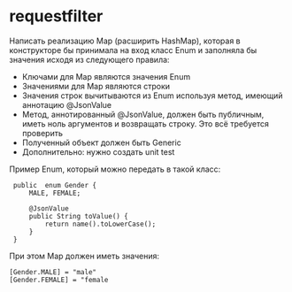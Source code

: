 # requestfilter


Написать реализацию Map (расширить HashMap), которая в конструкторе бы
принимала на вход класс Enum и заполняла бы значения исходя из следующего
правила:
- Ключами для Map являются значения Enum
- Значениями для Map являются строки
- Значения строк вычитываются из Enum используя метод, имеющий аннотацию @JsonValue
- Метод, аннотированный @JsonValue, должен быть публичным, иметь ноль аргументов
  и возвращать строку. Это всё требуется проверить
- Полученный объект должен быть Generic
- Дополнительно: нужно создать unit test

Пример Enum, который можно передать в такой класс:
```
 public  enum Gender {
     MALE, FEMALE;

     @JsonValue
     public String toValue() {
         return name().toLowerCase();
     }
 }
```

При этом Map должен иметь значения:
```
[Gender.MALE] = "male"
[Gender.FEMALE] = "female
```
